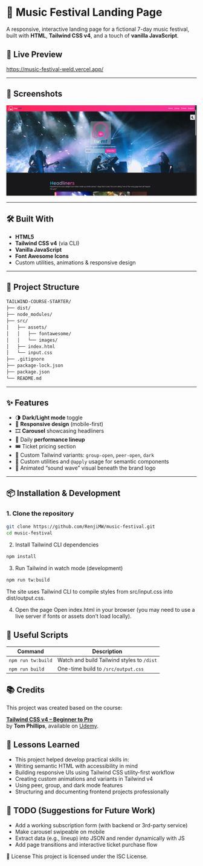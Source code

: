 # 🎸 Music Festival Landing Page

A responsive, interactive landing page for a fictional 7-day music festival, built with **HTML**, **Tailwind CSS v4**, and a touch of **vanilla JavaScript**.

## 🚀 Live Preview

https://music-festival-weld.vercel.app/

---

## 📸 Screenshots

<img style="center" src="src/assets/images/music-festival-demo.PNG" alt="Preview" width="600"/>

---

## 🛠️ Built With

- **HTML5**
- **Tailwind CSS v4** (via CLI)
- **Vanilla JavaScript**
- **Font Awesome Icons**
- Custom utilities, animations & responsive design

---

## 📁 Project Structure

```bash
TAILWIND-COURSE-STARTER/
├── dist/
├── node_modules/
├── src/
│   ├── assets/
│   │   ├── fontawesome/
│   │   └── images/
│   ├── index.html
│   └── input.css
├── .gitignore
├── package-lock.json
├── package.json
└── README.md
```

---

## ✨ Features

- 🌗 **Dark/Light mode** toggle
- 📱 **Responsive design** (mobile-first)
- 🎞️ **Carousel** showcasing headliners
- 📅 Daily **performance lineup**
- 🎟️ Ticket pricing section
- 🧠 Custom Tailwind variants: `group-open`, `peer-open`, `dark`
- 💅 Custom utilities and `@apply` usage for semantic components
- 🌊 Animated “sound wave” visual beneath the brand logo

---

## 📦 Installation & Development

### 1. Clone the repository

```bash
git clone https://github.com/RenjiMW/music-festival.git
cd music-festival
```

2. Install Tailwind CLI dependencies

```bash
npm install
```

3. Run Tailwind in watch mode (development)

```bash
npm run tw:build
```

The site uses Tailwind CLI to compile styles from src/input.css into dist/output.css.

4. Open the page
   Open index.html in your browser (you may need to use a live server if fonts or assets don’t load locally).

## 🧰 Useful Scripts

| Command            | Description                                |
| ------------------ | ------------------------------------------ |
| `npm run tw:build` | Watch and build Tailwind styles to `/dist` |
| `npm run build`    | One-time build to `/src/output.css`        |

## 📚 Credits

This project was created based on the course:

[**Tailwind CSS v4 – Beginner to Pro**](https://www.udemy.com/course/tailwind-css-zero-to-hero/?couponCode=KEEPLEARNING)  
by **Tom Phillips**, available on [Udemy](https://www.udemy.com/).

## 🧠 Lessons Learned

- This project helped develop practical skills in:
- Writing semantic HTML with accessibility in mind
- Building responsive UIs using Tailwind CSS utility-first workflow
- Creating custom animations and variants in Tailwind v4
- Using peer, group, and dark mode features
- Structuring and documenting frontend projects professionally

## 🏁 TODO (Suggestions for Future Work)

- Add a working subscription form (with backend or 3rd-party service)
- Make carousel swipeable on mobile
- Extract data (e.g., lineup) into JSON and render dynamically with JS
- Add page transitions and interactive ticket purchase flow

📃 License
This project is licensed under the ISC License.
